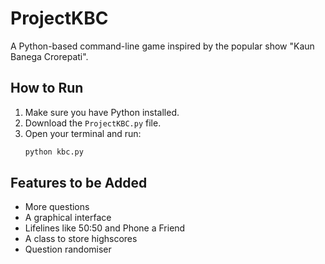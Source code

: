 # ProjectKBC

A Python-based command-line game inspired by the popular show "Kaun Banega Crorepati".

## How to Run

1. Make sure you have Python installed.
2. Download the `ProjectKBC.py` file.
3. Open your terminal and run:
    ```bash
    python kbc.py
    ```

## Features to be Added

* More questions
* A graphical interface
* Lifelines like 50:50 and Phone a Friend
* A class to store highscores
* Question randomiser
